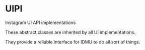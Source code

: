# UIPI

Instagram UI API implementations

These abstract classes are inherited by all UI implementations.

They provide a reliable interface for IDMU to do all sort of things.
